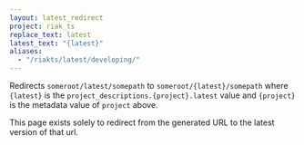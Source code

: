 ```yaml
---
layout: latest_redirect
project: riak_ts
replace_text: latest
latest_text: "{latest}"
aliases:
  - "/riakts/latest/developing/"
---
```


Redirects `someroot/latest/somepath` to `someroot/{latest}/somepath` 
where `{latest}` is the `project_descriptions.{project}.latest` value
and `{project}` is the metadata value of `project` above.

This page exists solely to redirect from the generated URL to the latest version of
that url.




